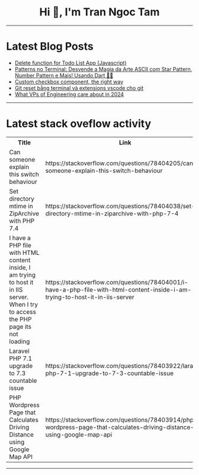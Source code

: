 <h1 align="center">Hi 👋, I'm Tran Ngoc Tam</h1>

---

# Latest Blog Posts 
<!-- BLOG-POST-LIST:START -->
- [Delete function for Todo List App &lpar;Javascript&rpar;](https://dev.to/zoeyahmi/delete-function-for-todo-list-app-javascript-19i4)
- [Patterns no Terminal: Desvende a Magia da Arte ASCII com Star Pattern, Number Pattern e Mais! Usando Dart 🔵💙](https://dev.to/ylanzinhoy/patterns-no-terminal-desvende-a-magia-da-arte-ascii-com-star-pattern-number-pattern-e-mais-usando-dart-27ob)
- [Custom checkbox component, the right way](https://dev.to/juliendelort/custom-checkbox-component-the-right-way-2epj)
- [Git reset bằng terminal và extensions vscode cho git](https://dev.to/tranhoandz98/git-reset-bang-terminal-va-extensions-vscode-cho-git-n3f)
- [What VPs of Engineering care about in 2024](https://dev.to/shohams/what-vps-of-engineering-care-about-in-2024-3jdi)
<!-- BLOG-POST-LIST:END -->

---

# Latest stack oveflow activity
<table>
  <tr><th>Title</th><th>Link</th></tr>
  <!-- STACKOVERFLOW:START --><tr><td>Can someone explain this switch behaviour</td><td>https://stackoverflow.com/questions/78404205/can-someone-explain-this-switch-behaviour</td></tr><tr><td>Set directory mtime in ZipArchive with PHP 7.4</td><td>https://stackoverflow.com/questions/78404038/set-directory-mtime-in-ziparchive-with-php-7-4</td></tr><tr><td>I have a PHP file with HTML content inside, I am trying to host it in IIS server. When I try to access the PHP page its not loading</td><td>https://stackoverflow.com/questions/78404001/i-have-a-php-file-with-html-content-inside-i-am-trying-to-host-it-in-iis-server</td></tr><tr><td>Laravel PHP 7.1 upgrade to 7.3 countable issue</td><td>https://stackoverflow.com/questions/78403922/laravel-php-7-1-upgrade-to-7-3-countable-issue</td></tr><tr><td>PHP Wordpress Page that Calculates Driving Distance using Google Map API</td><td>https://stackoverflow.com/questions/78403914/php-wordpress-page-that-calculates-driving-distance-using-google-map-api</td></tr><!-- STACKOVERFLOW:END -->
</table>

---


